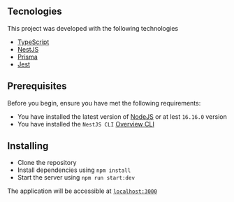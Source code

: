 ## Tecnologies

This project was developed with the following technologies
- [TypeScript](https://www.typescriptlang.org/)
- [NestJS](https://nestjs.com/)
- [Prisma](https://www.prisma.io/)
- [Jest](https://jestjs.io/)

## Prerequisites

Before you begin, ensure you have met the following requirements:
* You have installed the latest version of [NodeJS](https://nodejs.org/en/) or at lest `16.16.0` version
* You have installed the `NestJS CLI` [Overview CLI](https://docs.nestjs.com/cli/overview)

## Installing

- Clone the repository
- Install dependencies using `npm install`
- Start the server using `npm run start:dev`

The application will be accessible at [`localhost:3000`](http://localhost:3000)
